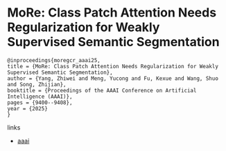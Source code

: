 # MoRe: Class Patch Attention Needs Regularization for Weakly Supervised Semantic Segmentation

```
@inproceedings{moregcr_aaai25,
title = {MoRe: Class Patch Attention Needs Regularization for Weakly Supervised Semantic Segmentation},
author = {Yang, Zhiwei and Meng, Yucong and Fu, Kexue and Wang, Shuo and Song, Zhijian},
booktitle = {Proceedings of the AAAI Conference on Artificial Intelligence (AAAI)},
pages = {9400--9408},
year = {2025}
}
```

links
- [aaai](https://ojs.aaai.org/index.php/AAAI/article/view/33018)
